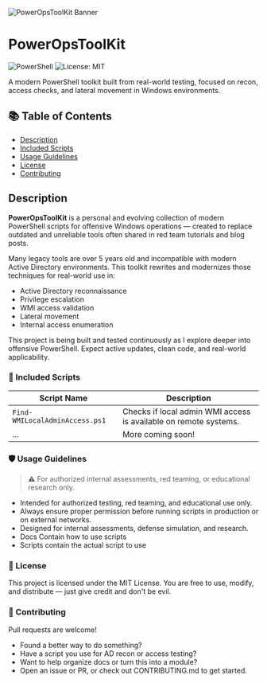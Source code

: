 ![PowerOpsToolKit Banner](https://github.com/user-attachments/assets/5a9b74b4-8446-4bef-bb36-6931291df583)

# PowerOpsToolKit
![PowerShell](https://img.shields.io/badge/PowerShell-7+-blue)
![License: MIT](https://img.shields.io/badge/License-MIT-green.svg)

A modern PowerShell toolkit built from real-world testing, focused on recon, access checks, and lateral movement in Windows environments.

## 📚 Table of Contents

- [Description](#description)
- [Included Scripts](#-included-scripts)
- [Usage Guidelines](#️-usage-guidelines)
- [License](#-license)
- [Contributing](#-contributing)

## Description
**PowerOpsToolKit** is a personal and evolving collection of modern PowerShell scripts for offensive Windows operations — created to replace outdated and unreliable tools often shared in red team tutorials and blog posts.

Many legacy tools are over 5 years old and incompatible with modern Active Directory environments. This toolkit rewrites and modernizes those techniques for real-world use in:

- Active Directory reconnaissance
- Privilege escalation
- WMI access validation
- Lateral movement
- Internal access enumeration

This project is being built and tested continuously as I explore deeper into offensive PowerShell. Expect active updates, clean code, and real-world applicability.

### 📂 Included Scripts

| Script Name                    | Description                                 |
|-------------------------------|---------------------------------------------|
| `Find-WMILocalAdminAccess.ps1`| Checks if local admin WMI access is available on remote systems. |
| ...                           | More coming soon!                           |

### 🛡️ Usage Guidelines
> ⚠️ For authorized internal assessments, red teaming, or educational research only.
* Intended for authorized testing, red teaming, and educational use only.
* Always ensure proper permission before running scripts in production or on external networks.
* Designed for internal assessments, defense simulation, and research.
* Docs Contain how to use scripts
* Scripts contain the actual script to use

### 📄 License
This project is licensed under the MIT License. You are free to use, modify, and distribute — just give credit and don't be evil.

### 🤝 Contributing
Pull requests are welcome!
- Found a better way to do something?
- Have a script you use for AD recon or access testing?
- Want to help organize docs or turn this into a module?
- Open an issue or PR, or check out CONTRIBUTING.md to get started.
